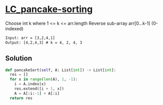 # [LC_pancake-sorting](https://leetcode.com/problems/pancake-sorting)

Choose int k where 1 <= k <= arr.length
Reverse sub-array arr[0...k-1] (0-indexed)

```txt
Input: arr = [3,2,4,1]
Output: [4,2,4,3] # k = 4, 2, 4, 3
```

## Solution

```py
def pancakeSort(self, A: List[int]) -> List[int]:
  res = []
  for x in range(len(A), 1, -1):
    i = A.index(x)
    res.extend([i + 1, x])
    A = A[:i:-1] + A[:i]
  return res
```
